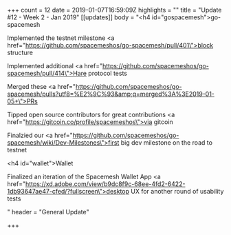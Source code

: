 +++
count = 12
date = 2019-01-07T16:59:09Z
highlights = ""
title = "Update #12 - Week 2 - Jan 2019"
[[updates]]
body = "<h4 id=\"gospacemesh\">go-spacemesh</h4><p>Implemented the testnet milestone <a href=\"https://github.com/spacemeshos/go-spacemesh/pull/401\">block structure</a></p><p>Implemented additional <a href=\"https://github.com/spacemeshos/go-spacemesh/pull/414\">Hare protocol tests</a></p><p>Merged these <a href=\"https://github.com/spacemeshos/go-spacemesh/pulls?utf8=%E2%9C%93&amp;q=merged%3A%3E2019-01-05+\">PRs</a></p><p>Tipped open source contributors for great contributions <a href=\"https://gitcoin.co/profile/spacemeshos\">via gitcoin</a></p><p>Finalzied our <a href=\"https://github.com/spacemeshos/go-spacemesh/wiki/Dev-Milestones\">first big dev milestone</a> on the road to testnet</p><h4 id=\"wallet\">Wallet</h4><p>Finalized an iteration of the Spacemesh Wallet App <a href=\"https://xd.adobe.com/view/b9dc8f9c-68ee-4fd2-6422-1db93647ae47-cfed/?fullscreen\">desktop UX</a> for another round of usability tests</p>"
header = "General Update"

+++
